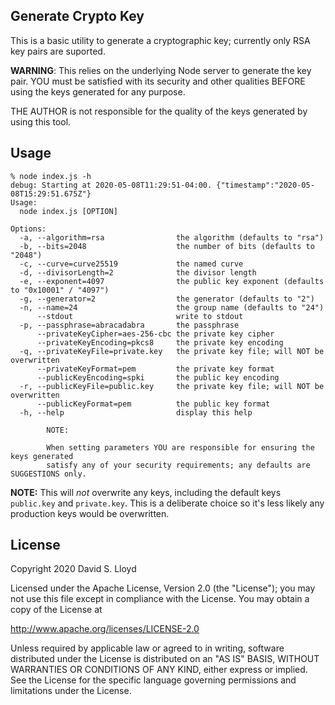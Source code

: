 ## Generate Crypto Key

This is a basic utility to generate a cryptographic key; currently only RSA key pairs are 
suported.


**WARNING**: This relies on the underlying Node server to generate the key pair. YOU must be
satisfied with its security and other qualities BEFORE using the keys generated for any purpose.

THE AUTHOR is not responsible for the quality of the keys generated by using this tool. 

## Usage

    % node index.js -h
    debug: Starting at 2020-05-08T11:29:51-04:00. {"timestamp":"2020-05-08T15:29:51.675Z"}
    Usage:
      node index.js [OPTION]

    Options:
      -a, --algorithm=rsa                the algorithm (defaults to "rsa")
      -b, --bits=2048                    the number of bits (defaults to "2048")
      -c, --curve=curve25519             the named curve
      -d, --divisorLength=2              the divisor length
      -e, --exponent=4097                the public key exponent (defaults to "0x10001" / "4097")
      -g, --generator=2                  the generator (defaults to "2")
      -n, --name=24                      the group name (defaults to "24")
          --stdout                       write to stdout
      -p, --passphrase=abracadabra       the passphrase
          --privateKeyCipher=aes-256-cbc the private key cipher
          --privateKeyEncoding=pkcs8     the private key encoding
      -q, --privateKeyFile=private.key   the private key file; will NOT be overwritten
          --privateKeyFormat=pem         the private key format
          --publicKeyEncoding=spki       the public key encoding
      -r, --publicKeyFile=public.key     the private key file; will NOT be overwritten
          --publicKeyFormat=pem          the public key format
      -h, --help                         display this help

            NOTE:

            When setting parameters YOU are responsible for ensuring the keys generated
            satisfy any of your security requirements; any defaults are SUGGESTIONS only.

**NOTE:** This will _not_ overwrite any keys, including the default keys `public.key` and 
`private.key`. This is a deliberate choice so it's less likely any production keys would be
overwritten.

## License

Copyright 2020 David S. Lloyd

Licensed under the Apache License, Version 2.0 (the "License");
you may not use this file except in compliance with the License.
You may obtain a copy of the License at

 http://www.apache.org/licenses/LICENSE-2.0

Unless required by applicable law or agreed to in writing, software
distributed under the License is distributed on an "AS IS" BASIS,
WITHOUT WARRANTIES OR CONDITIONS OF ANY KIND, either express or implied.
See the License for the specific language governing permissions and
limitations under the License.
